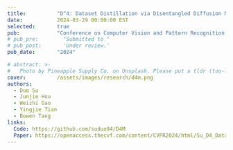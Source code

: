 ```yaml
---
title:          "D^4: Dataset Distillation via Disentangled Diffusion Model"
date:           2024-03-29 00:00:00 EST
selected:       true
pub:            "Conference on Computer Vision and Pattern Recognition (CVPR)"
# pub_pre:        "Submitted to "
# pub_post:       'Under review.'
pub_date:       "2024"

# abstract: >-
#   Photo by Pineapple Supply Co. on Unsplash. Please put a tldr (too-long-didnt-read, 1~2 sentences) of your publication here. It is not recommended to put the actual abstract here because it is usually too long to fit in. $\LaTeX$ is supported. $a=b+c$.
cover:          /assets/images/research/d4m.png
authors:
  - Duo Su
  - Junjie Hou
  - Weizhi Gao
  - Yingjie Tian
  - Bowen Tang
links:
  Code: https://github.com/suduo94/D4M
  Paper: https://openaccess.thecvf.com/content/CVPR2024/html/Su_D4_Dataset_Distillation_via_Disentangled_Diffusion_Model_CVPR_2024_paper.html
---
```

